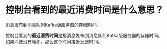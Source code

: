 # 控制台看到的最近消费时间是什么意思？

消息发布到消息队列Kafka版服务器的存储时间。

控制台看到的**最近消费时间**是指消息发布到消息队列Kafka版服务器的存储时间。如果消费没有堆积，那么这个时间接近发送时间。

